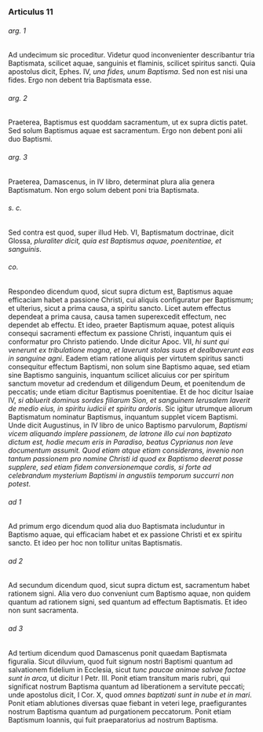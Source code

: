 ### Articulus 11

###### arg. 1
Ad undecimum sic proceditur. Videtur quod inconvenienter describantur tria Baptismata, scilicet aquae, sanguinis et flaminis, scilicet spiritus sancti. Quia apostolus dicit, Ephes. IV, *una fides, unum Baptisma*. Sed non est nisi una fides. Ergo non debent tria Baptismata esse.

###### arg. 2
Praeterea, Baptismus est quoddam sacramentum, ut ex supra dictis patet. Sed solum Baptismus aquae est sacramentum. Ergo non debent poni alii duo Baptismi.

###### arg. 3
Praeterea, Damascenus, in IV libro, determinat plura alia genera Baptismatum. Non ergo solum debent poni tria Baptismata.

###### s. c.
Sed contra est quod, super illud Heb. VI, Baptismatum doctrinae, dicit Glossa, *pluraliter dicit, quia est Baptismus aquae, poenitentiae, et sanguinis*.

###### co.
Respondeo dicendum quod, sicut supra dictum est, Baptismus aquae efficaciam habet a passione Christi, cui aliquis configuratur per Baptismum; et ulterius, sicut a prima causa, a spiritu sancto. Licet autem effectus dependeat a prima causa, causa tamen superexcedit effectum, nec dependet ab effectu. Et ideo, praeter Baptismum aquae, potest aliquis consequi sacramenti effectum ex passione Christi, inquantum quis ei conformatur pro Christo patiendo. Unde dicitur Apoc. VII, *hi sunt qui venerunt ex tribulatione magna, et laverunt stolas suas et dealbaverunt eas in sanguine agni*. Eadem etiam ratione aliquis per virtutem spiritus sancti consequitur effectum Baptismi, non solum sine Baptismo aquae, sed etiam sine Baptismo sanguinis, inquantum scilicet alicuius cor per spiritum sanctum movetur ad credendum et diligendum Deum, et poenitendum de peccatis; unde etiam dicitur Baptismus poenitentiae. Et de hoc dicitur Isaiae IV, *si abluerit dominus sordes filiarum Sion, et sanguinem Ierusalem laverit de medio eius, in spiritu iudicii et spiritu ardoris*. Sic igitur utrumque aliorum Baptismatum nominatur Baptismus, inquantum supplet vicem Baptismi. Unde dicit Augustinus, in IV libro de unico Baptismo parvulorum, *Baptismi vicem aliquando implere passionem, de latrone illo cui non baptizato dictum est, hodie mecum eris in Paradiso, beatus Cyprianus non leve documentum assumit. Quod etiam atque etiam considerans, invenio non tantum passionem pro nomine Christi id quod ex Baptismo deerat posse supplere, sed etiam fidem conversionemque cordis, si forte ad celebrandum mysterium Baptismi in angustiis temporum succurri non potest*.

###### ad 1
Ad primum ergo dicendum quod alia duo Baptismata includuntur in Baptismo aquae, qui efficaciam habet et ex passione Christi et ex spiritu sancto. Et ideo per hoc non tollitur unitas Baptismatis.

###### ad 2
Ad secundum dicendum quod, sicut supra dictum est, sacramentum habet rationem signi. Alia vero duo conveniunt cum Baptismo aquae, non quidem quantum ad rationem signi, sed quantum ad effectum Baptismatis. Et ideo non sunt sacramenta.

###### ad 3
Ad tertium dicendum quod Damascenus ponit quaedam Baptismata figuralia. Sicut diluvium, quod fuit signum nostri Baptismi quantum ad salvationem fidelium in Ecclesia, sicut *tunc paucae animae salvae factae sunt in arca*, ut dicitur I Petr. III. Ponit etiam transitum maris rubri, qui significat nostrum Baptisma quantum ad liberationem a servitute peccati; unde apostolus dicit, I Cor. X, quod *omnes baptizati sunt in nube et in mari*. Ponit etiam ablutiones diversas quae fiebant in veteri lege, praefigurantes nostrum Baptisma quantum ad purgationem peccatorum. Ponit etiam Baptismum Ioannis, qui fuit praeparatorius ad nostrum Baptisma.

